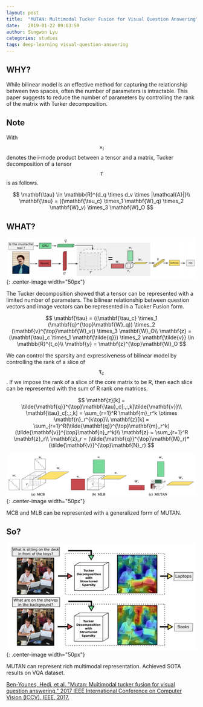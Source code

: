 ```yaml
---
layout: post
title:  "MUTAN: Multimodal Tucker Fusion for Visual Question Answering"
date:   2019-01-22 09:03:59
author: Sungwon Lyu
categories: studies
tags: deep-learning visual-question-answering
---
```

## WHY? 
While bilinear model is an effective method for capturing the relationship between two spaces, often the number of parameters is intractable. This paper suggests to reduce the number of parameters by controlling the rank of the matrix with Turker decomposition. 

## Note
With $$\times_i$$ denotes the i-mode product between a tensor and a matrix, Tucker decomposition of a tensor $$\tau$$ is as follows. 

$$
\mathbf{\tau} \in \mathbb{R}^{d_q \times d_v \times |\mathcal{A}|}\\
\mathbf{\tau} = ((\mathbf{\tau_c} \times_1 \mathbf{W}_q) \times_2 \mathbf{W}_v) \times_3 \mathbf{W}_O
$$

## WHAT?
![image](/assets/images/mutan1.png){: .center-image width="50px"}

The Tucker decomposition showed that a tensor can be represented with a limited number of parameters. The bilinear relationship between question vectors and image vectors can be represented in a Tucker Fusion form. 

$$
\mathbf{\tau} = ((\mathbf{\tau_c} \times_1 (\mathbf{q}^{\top}\mathbf{W}_q)) \times_2 (\mathbf{v}^{\top}\mathbf{W}_v)) \times_3 \mathbf{W}_O\\
\mathbf{z} = (\mathbf{\tau}_c \times_1 \mathbf{\tilde{q}}) \times_2 \mathbf{\tilde{v}} \in \mathbb{R}^{t_o}\\
\mathbf{y} = \mathbf{z}^{\top}\mathbf{W}_O
$$

We can control the sparsity and expressiveness of bilinear model by controlling the rank of a slice of $$\mathbf{\tau}_c$$. If we impose the rank of a slice of the core matrix to be R, then each slice can be represented with the sum of R rank one matrices. 

$$
\mathbf{z}[k] = \tilde{\mathbf{q}}^{\top}\mathbf{\tau}_c[:,:,k]\tilde{\mathbf{v}}\\
\mathbf{\tau}_c[:,:,k] = \sum_{r=1}^R \mathbf{m}_r^k \otimes \mathbf{n}_r^{k\top}\\
\mathbf{z}[k] = \sum_{r=1}^R(\tilde{\mathbf{q}}^{\top}\mathbf{m}_r^k)(\tilde{\mathbf{v}}^{\top}\mathbf{n}_r^k)\\
\mathbf{z} = \sum_{r=1}^R \mathbf{z}_r\\
\mathbf{z}_r = (\tilde{\mathbf{q}}^{\top}\mathbf{M}_r)*(\tilde{\mathbf{v}}^{\top}\mathbf{N}_r)
$$

![image](/assets/images/mutan2.png){: .center-image width="50px"}

MCB and MLB can be represented with a generalized form of MUTAN.

## So?
![image](/assets/images/mutan3.png){: .center-image width="50px"}

MUTAN can represent rich multimodal representation. Achieved SOTA results on VQA dataset.

[Ben-Younes, Hedi, et al. "Mutan: Multimodal tucker fusion for visual question answering." 2017 IEEE International Conference on Computer Vision (ICCV). IEEE, 2017.](https://arxiv.org/abs/1705.06676)


